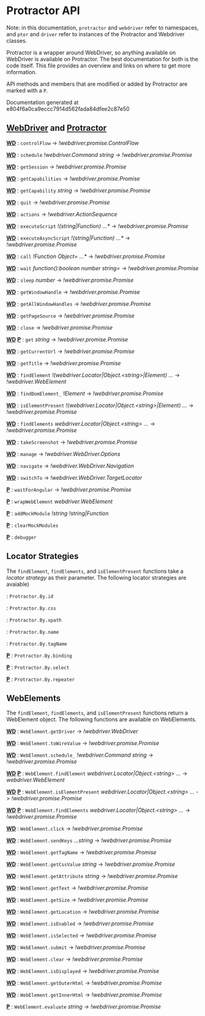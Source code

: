 Protractor API
==============

Note: in this documentation, `protractor` and `webdriver` refer to namespaces,
and `ptor` and `driver` refer to instances of the Protractor and Webdriver
classes.

Protractor is a wrapper around WebDriver, so anything available on WebDriver
is available on Protractor. The best documentation for both is the code itself.
This file provides an overview and links on where to get more information.

API methods and members that are modified or added by Protractor are marked
with a `P`.

Documentation generated at e804f6a0ca9eccc7914d562fada84dfee2c87e50

[WebDriver](https://code.google.com/p/selenium/source/browse/javascript/webdriver/webdriver.js) and [Protractor](https://github.com/angular/protractor/blob/master/lib/protractor.js)
------------------

[**WD**](https://code.google.com/p/selenium/source/browse/javascript/webdriver/webdriver.js#241)  : 
`controlFlow`   -> _!webdriver.promise.ControlFlow_

[**WD**](https://code.google.com/p/selenium/source/browse/javascript/webdriver/webdriver.js#250)  : 
`schedule` _!webdriver.Command_ _string_   -> _!webdriver.promise.Promise_

[**WD**](https://code.google.com/p/selenium/source/browse/javascript/webdriver/webdriver.js#302)  : 
`getSession`   -> _!webdriver.promise.Promise_

[**WD**](https://code.google.com/p/selenium/source/browse/javascript/webdriver/webdriver.js#310)  : 
`getCapabilities`   -> _!webdriver.promise.Promise_

[**WD**](https://code.google.com/p/selenium/source/browse/javascript/webdriver/webdriver.js#321)  : 
`getCapability` _string_   -> _!webdriver.promise.Promise_

[**WD**](https://code.google.com/p/selenium/source/browse/javascript/webdriver/webdriver.js#336)  : 
`quit`   -> _!webdriver.promise.Promise_

[**WD**](https://code.google.com/p/selenium/source/browse/javascript/webdriver/webdriver.js#355)  : 
`actions`   -> _!webdriver.ActionSequence_

[**WD**](https://code.google.com/p/selenium/source/browse/javascript/webdriver/webdriver.js#373)  : 
`executeScript` _!(string|Function)_ _...*_   -> _!webdriver.promise.Promise_

[**WD**](https://code.google.com/p/selenium/source/browse/javascript/webdriver/webdriver.js#422)  : 
`executeAsyncScript` _!(string|Function)_ _...*_   -> _!webdriver.promise.Promise_

[**WD**](https://code.google.com/p/selenium/source/browse/javascript/webdriver/webdriver.js#513)  : 
`call` _!Function_ _Object=_ _...*_   -> _!webdriver.promise.Promise_

[**WD**](https://code.google.com/p/selenium/source/browse/javascript/webdriver/webdriver.js#532)  : 
`wait` _function():boolean_ _number_ _string=_   -> _!webdriver.promise.Promise_

[**WD**](https://code.google.com/p/selenium/source/browse/javascript/webdriver/webdriver.js#548)  : 
`sleep` _number_   -> _!webdriver.promise.Promise_

[**WD**](https://code.google.com/p/selenium/source/browse/javascript/webdriver/webdriver.js#559)  : 
`getWindowHandle`   -> _!webdriver.promise.Promise_

[**WD**](https://code.google.com/p/selenium/source/browse/javascript/webdriver/webdriver.js#571)  : 
`getAllWindowHandles`   -> _!webdriver.promise.Promise_

[**WD**](https://code.google.com/p/selenium/source/browse/javascript/webdriver/webdriver.js#583)  : 
`getPageSource`   -> _!webdriver.promise.Promise_

[**WD**](https://code.google.com/p/selenium/source/browse/javascript/webdriver/webdriver.js#598)  : 
`close`   -> _!webdriver.promise.Promise_

[**WD**](https://code.google.com/p/selenium/source/browse/javascript/webdriver/webdriver.js#609) [**P**](https://github.com/angular/protractor/blob/e804f6a0ca9eccc7914d562fada84dfee2c87e50/lib/protractor.js#L279) : 
`get` _string_   -> _!webdriver.promise.Promise_

[**WD**](https://code.google.com/p/selenium/source/browse/javascript/webdriver/webdriver.js#620)  : 
`getCurrentUrl`   -> _!webdriver.promise.Promise_

[**WD**](https://code.google.com/p/selenium/source/browse/javascript/webdriver/webdriver.js#632)  : 
`getTitle`   -> _!webdriver.promise.Promise_

[**WD**](https://code.google.com/p/selenium/source/browse/javascript/webdriver/webdriver.js#643)  : 
`findElement` _!(webdriver.Locator|Object.&lt;string&gt;|Element)_ _..._   -> _!webdriver.WebElement_

[**WD**](https://code.google.com/p/selenium/source/browse/javascript/webdriver/webdriver.js#717)  : 
`findDomElement_` _!Element_   -> _!webdriver.promise.Promise_

[**WD**](https://code.google.com/p/selenium/source/browse/javascript/webdriver/webdriver.js#765)  : 
`isElementPresent` _!(webdriver.Locator|Object.&lt;string&gt;|Element)_ _..._   -> _!webdriver.promise.Promise_

[**WD**](https://code.google.com/p/selenium/source/browse/javascript/webdriver/webdriver.js#792)  : 
`findElements` _webdriver.Locator|Object.&lt;string&gt;_ _..._   -> _!webdriver.promise.Promise_

[**WD**](https://code.google.com/p/selenium/source/browse/javascript/webdriver/webdriver.js#828)  : 
`takeScreenshot`   -> _!webdriver.promise.Promise_

[**WD**](https://code.google.com/p/selenium/source/browse/javascript/webdriver/webdriver.js#847)  : 
`manage`   -> _!webdriver.WebDriver.Options_

[**WD**](https://code.google.com/p/selenium/source/browse/javascript/webdriver/webdriver.js#856)  : 
`navigate`   -> _!webdriver.WebDriver.Navigation_

[**WD**](https://code.google.com/p/selenium/source/browse/javascript/webdriver/webdriver.js#865)  : 
`switchTo`   -> _!webdriver.WebDriver.TargetLocator_

[**P**](https://github.com/angular/protractor/blob/e804f6a0ca9eccc7914d562fada84dfee2c87e50/lib/protractor.js#L98) : 
`waitForAngular`   -> _!webdriver.promise.Promise_

[**P**](https://github.com/angular/protractor/blob/e804f6a0ca9eccc7914d562fada84dfee2c87e50/lib/protractor.js#L122) : 
`wrapWebElement` _webdriver.WebElement_  

[**P**](https://github.com/angular/protractor/blob/e804f6a0ca9eccc7914d562fada84dfee2c87e50/lib/protractor.js#L257) : 
`addMockModule` _!string_ _!string|Function_  

[**P**](https://github.com/angular/protractor/blob/e804f6a0ca9eccc7914d562fada84dfee2c87e50/lib/protractor.js#L271) : 
`clearMockModules`  

[**P**](https://github.com/angular/protractor/blob/e804f6a0ca9eccc7914d562fada84dfee2c87e50/lib/protractor.js#L314) : 
`debugger`  


Locator Strategies
------------------

The `findElement`, `findElements`, and `isElementPresent` functions take
a _locator strategy_ as their parameter. The following locator strategies
are avaiable)


 : 
`Protractor.By.id`  

 : 
`Protractor.By.css`  

 : 
`Protractor.By.xpath`  

 : 
`Protractor.By.name`  

 : 
`Protractor.By.tagName`  

[**P**](https://github.com/angular/protractor/blob/e804f6a0ca9eccc7914d562fada84dfee2c87e50/lib/locators.js#L21) : 
`Protractor.By.binding`  

[**P**](https://github.com/angular/protractor/blob/e804f6a0ca9eccc7914d562fada84dfee2c87e50/lib/locators.js#L43) : 
`Protractor.By.select`  

[**P**](https://github.com/angular/protractor/blob/e804f6a0ca9eccc7914d562fada84dfee2c87e50/lib/locators.js#L96) : 
`Protractor.By.repeater`  



WebElements
-----------

The `findElement`, `findElements`, and `isElementPresent` functions return
a WebElement object. The following functions are available on WebElements.

[**WD**](https://code.google.com/p/selenium/source/browse/javascript/webdriver/webdriver.js#1556)  : 
`WebElement.getDriver`   -> _!webdriver.WebDriver_

[**WD**](https://code.google.com/p/selenium/source/browse/javascript/webdriver/webdriver.js#1564)  : 
`WebElement.toWireValue`   -> _!webdriver.promise.Promise_

[**WD**](https://code.google.com/p/selenium/source/browse/javascript/webdriver/webdriver.js#1574)  : 
`WebElement.schedule_` _!webdriver.Command_ _string_   -> _!webdriver.promise.Promise_

[**WD**](https://code.google.com/p/selenium/source/browse/javascript/webdriver/webdriver.js#1591) [**P**](https://github.com/angular/protractor/blob/e804f6a0ca9eccc7914d562fada84dfee2c87e50/lib/protractor.js#L208) : 
`WebElement.findElement` _webdriver.Locator|Object.&lt;string&gt;_ _..._   -> _webdriver.WebElement_

[**WD**](https://code.google.com/p/selenium/source/browse/javascript/webdriver/webdriver.js#1634) [**P**](https://github.com/angular/protractor/blob/e804f6a0ca9eccc7914d562fada84dfee2c87e50/lib/protractor.js#L241) : 
`WebElement.isElementPresent` _webdriver.Locator|Object.&lt;string&gt;_ _..._   -> _!webdriver.promise.Promise_

[**WD**](https://code.google.com/p/selenium/source/browse/javascript/webdriver/webdriver.js#1659) [**P**](https://github.com/angular/protractor/blob/e804f6a0ca9eccc7914d562fada84dfee2c87e50/lib/protractor.js#L221) : 
`WebElement.findElements` _webdriver.Locator|Object.&lt;string&gt;_ _..._   -> _!webdriver.promise.Promise_

[**WD**](https://code.google.com/p/selenium/source/browse/javascript/webdriver/webdriver.js#1686)  : 
`WebElement.click`   -> _!webdriver.promise.Promise_

[**WD**](https://code.google.com/p/selenium/source/browse/javascript/webdriver/webdriver.js#1698)  : 
`WebElement.sendKeys` _...string_   -> _!webdriver.promise.Promise_

[**WD**](https://code.google.com/p/selenium/source/browse/javascript/webdriver/webdriver.js#1755)  : 
`WebElement.getTagName`   -> _!webdriver.promise.Promise_

[**WD**](https://code.google.com/p/selenium/source/browse/javascript/webdriver/webdriver.js#1767)  : 
`WebElement.getCssValue` _string_   -> _!webdriver.promise.Promise_

[**WD**](https://code.google.com/p/selenium/source/browse/javascript/webdriver/webdriver.js#1791)  : 
`WebElement.getAttribute` _string_   -> _!webdriver.promise.Promise_

[**WD**](https://code.google.com/p/selenium/source/browse/javascript/webdriver/webdriver.js#1826)  : 
`WebElement.getText`   -> _!webdriver.promise.Promise_

[**WD**](https://code.google.com/p/selenium/source/browse/javascript/webdriver/webdriver.js#1839)  : 
`WebElement.getSize`   -> _!webdriver.promise.Promise_

[**WD**](https://code.google.com/p/selenium/source/browse/javascript/webdriver/webdriver.js#1852)  : 
`WebElement.getLocation`   -> _!webdriver.promise.Promise_

[**WD**](https://code.google.com/p/selenium/source/browse/javascript/webdriver/webdriver.js#1864)  : 
`WebElement.isEnabled`   -> _!webdriver.promise.Promise_

[**WD**](https://code.google.com/p/selenium/source/browse/javascript/webdriver/webdriver.js#1877)  : 
`WebElement.isSelected`   -> _!webdriver.promise.Promise_

[**WD**](https://code.google.com/p/selenium/source/browse/javascript/webdriver/webdriver.js#1889)  : 
`WebElement.submit`   -> _!webdriver.promise.Promise_

[**WD**](https://code.google.com/p/selenium/source/browse/javascript/webdriver/webdriver.js#1903)  : 
`WebElement.clear`   -> _!webdriver.promise.Promise_

[**WD**](https://code.google.com/p/selenium/source/browse/javascript/webdriver/webdriver.js#1917)  : 
`WebElement.isDisplayed`   -> _!webdriver.promise.Promise_

[**WD**](https://code.google.com/p/selenium/source/browse/javascript/webdriver/webdriver.js#1929)  : 
`WebElement.getOuterHtml`   -> _!webdriver.promise.Promise_

[**WD**](https://code.google.com/p/selenium/source/browse/javascript/webdriver/webdriver.js#1948)  : 
`WebElement.getInnerHtml`   -> _!webdriver.promise.Promise_

[**P**](https://github.com/angular/protractor/blob/e804f6a0ca9eccc7914d562fada84dfee2c87e50/lib/protractor.js#L189) : 
`WebElement.evaluate` _string_   -> _!webdriver.promise.Promise_




